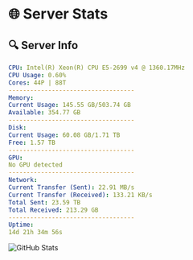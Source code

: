 # 🌐 Server Stats
## 🔍 Server Info
```yaml
CPU: Intel(R) Xeon(R) CPU E5-2699 v4 @ 1360.17MHz
CPU Usage: 0.60%
Cores: 44P | 88T
-----------------------------------
Memory:
Current Usage: 145.55 GB/503.74 GB
Available: 354.77 GB
-----------------------------------
Disk:
Current Usage: 60.08 GB/1.71 TB
Free: 1.57 TB
-----------------------------------
GPU:
No GPU detected
-----------------------------------
Network:
Current Transfer (Sent): 22.91 MB/s
Current Transfer (Received): 133.21 KB/s
Total Sent: 23.59 TB
Total Received: 213.29 GB
-----------------------------------
Uptime:
14d 21h 34m 56s
```
![GitHub Stats](https://img.shields.io/badge/Updated-2025-03-22_18:57:45-blue)